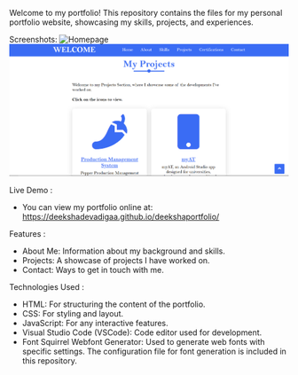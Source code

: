 Welcome to my portfolio! This repository contains the files for my personal portfolio website, showcasing my skills, projects, and experiences.

Screenshots:
![Homepage]()
![Projects Page](ProjectPage.png)

Live Demo :
- You can view my portfolio online at: https://deekshadevadigaa.github.io/deekshaportfolio/

Features :
- About Me: Information about my background and skills.
- Projects: A showcase of projects I have worked on.
- Contact: Ways to get in touch with me.
  
  
Technologies Used :
- HTML: For structuring the content of the portfolio.
- CSS: For styling and layout.
- JavaScript: For any interactive features.
- Visual Studio Code (VSCode): Code editor used for development.
- Font Squirrel Webfont Generator: Used to generate web fonts with specific settings. The configuration file for font generation is included in this repository.
